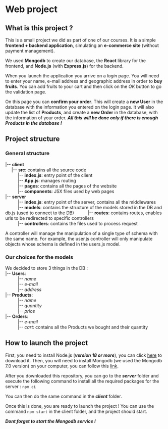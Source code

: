 # Web project

## What is this project ?
This is a small project we did as part of one of our courses. It is a simple **frontend + backend application**, simulating an **e-commerce site** (without payment management).

We used **Mongodb** to create our database, the **React** library for the frontend, and **Node.js** (with **Express.js**) for the backend.

When you launch the application you arrive on a *login* page. You will need to enter your name, e-mail address and geographic address in order to **buy fruits**. You can add fruits to your cart and then click on the *OK* button to go the validation page. 

On this page you can **confirm your order**. This will create a **new User** in the database with the information you entered on the login page. It will also update the list of **Products**, and create a **new Order** in the database, with the information of your order. ***All this will be done only if there is enough Products in the database !***


## Project structure  

### General structure

|-- **client**   
&nbsp;&nbsp;&nbsp;&nbsp;&nbsp;|-- **src**: contains all the source code  
&nbsp;&nbsp;&nbsp;&nbsp;&nbsp;&nbsp;&nbsp;&nbsp;&nbsp;&nbsp;|-- **index.js**: entry point of the client  
&nbsp;&nbsp;&nbsp;&nbsp;&nbsp;&nbsp;&nbsp;&nbsp;&nbsp;&nbsp;|-- **App.js**: manages routing  
&nbsp;&nbsp;&nbsp;&nbsp;&nbsp;&nbsp;&nbsp;&nbsp;&nbsp;&nbsp;|-- **pages**: contains all the pages of the website  
&nbsp;&nbsp;&nbsp;&nbsp;&nbsp;&nbsp;&nbsp;&nbsp;&nbsp;&nbsp;|-- **components**: JSX files used by web pages  
|-- **server**  
&nbsp;&nbsp;&nbsp;&nbsp;&nbsp;&nbsp;&nbsp;&nbsp;&nbsp;&nbsp;|-- **index.js**: entry point of the server, contains all the middlewares  
&nbsp;&nbsp;&nbsp;&nbsp;&nbsp;&nbsp;&nbsp;&nbsp;&nbsp;&nbsp;|-- **models**: contains the structure of the models stored in the DB and db.js (used to connect to the DB)
&nbsp;&nbsp;&nbsp;&nbsp;&nbsp;&nbsp;&nbsp;&nbsp;&nbsp;&nbsp;|-- **routes**: contains routes, enables urls to be redirected to specific controllers  
&nbsp;&nbsp;&nbsp;&nbsp;&nbsp;&nbsp;&nbsp;&nbsp;&nbsp;&nbsp;|-- **controllers**: contains the files used to process request  

A controller will manage the manipulation of a single type of schema with the same name. For example, the user.js controller will only manipulate objects whose schema is defined in the users.js model.  

### Our choices for the models
We decided to store 3 things in the DB :  
|-- **Users**:  
&nbsp;&nbsp;&nbsp;&nbsp;&nbsp;&nbsp;&nbsp;&nbsp;&nbsp;&nbsp;|-- *name*  
&nbsp;&nbsp;&nbsp;&nbsp;&nbsp;&nbsp;&nbsp;&nbsp;&nbsp;&nbsp;|-- *e-mail*  
&nbsp;&nbsp;&nbsp;&nbsp;&nbsp;&nbsp;&nbsp;&nbsp;&nbsp;&nbsp;|-- *address*  
|-- **Products**:  
&nbsp;&nbsp;&nbsp;&nbsp;&nbsp;&nbsp;&nbsp;&nbsp;&nbsp;&nbsp;|-- *name*  
&nbsp;&nbsp;&nbsp;&nbsp;&nbsp;&nbsp;&nbsp;&nbsp;&nbsp;&nbsp;|-- *quantity*  
&nbsp;&nbsp;&nbsp;&nbsp;&nbsp;&nbsp;&nbsp;&nbsp;&nbsp;&nbsp;|-- *price*  
|-- **Orders**:  
&nbsp;&nbsp;&nbsp;&nbsp;&nbsp;&nbsp;&nbsp;&nbsp;&nbsp;&nbsp;|-- *e-mail*  
&nbsp;&nbsp;&nbsp;&nbsp;&nbsp;&nbsp;&nbsp;&nbsp;&nbsp;&nbsp;|-- *cart*: contains all the Products we bought and their quantity

    


## How to launch the project
First, you need to install Node.js (***version 18 or more***), you can click [here](https://nodejs.org/fr) to download it.
Then, you will need to install Mongodb (we used the  Mongodb 7.0 version) on your computer, you can follow this [link](https://www.mongodb.com/docs/manual/tutorial/).

After you downloaded this repository, you can go to the ***server*** folder and execute the following command to install all the required packages for the server : 
`npm ci`

You can then do the same command in the ***client*** folder.

Once this is done, you are ready to launch the project ! You can use the command `npm start` in the client folder, and the project should start. 

***Dont forget to start the Mongodb service !***

